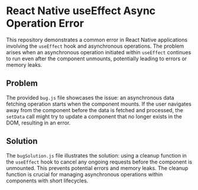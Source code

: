 # React Native useEffect Async Operation Error

This repository demonstrates a common error in React Native applications involving the `useEffect` hook and asynchronous operations. The problem arises when an asynchronous operation initiated within `useEffect` continues to run even after the component unmounts, potentially leading to errors or memory leaks.

## Problem
The provided `bug.js` file showcases the issue: an asynchronous data fetching operation starts when the component mounts.  If the user navigates away from the component before the data is fetched and processed, the `setData` call might try to update a component that no longer exists in the DOM, resulting in an error.

## Solution
The `bugSolution.js` file illustrates the solution:  using a cleanup function in the `useEffect` hook to cancel any ongoing requests before the component is unmounted. This prevents potential errors and memory leaks. The cleanup function is crucial for managing asynchronous operations within components with short lifecycles.